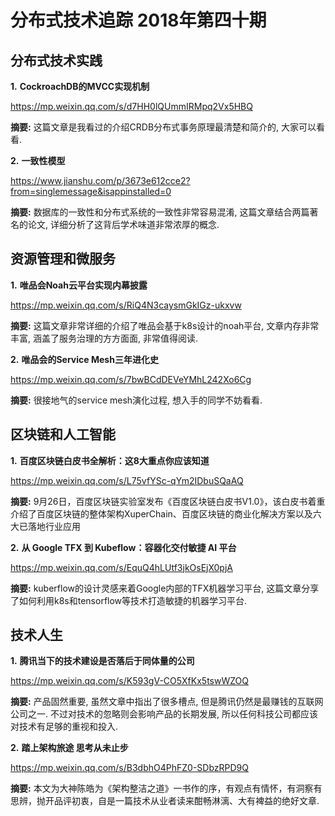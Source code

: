 # 分布式技术追踪 2018年第四十期
## 分布式技术实践
**1.** **CockroachDB的MVCC实现机制**

https://mp.weixin.qq.com/s/d7HH0lQUmmIRMpq2Vx5HBQ

**摘要:** 这篇文章是我看过的介绍CRDB分布式事务原理最清楚和简介的, 大家可以看看.

**2.** **一致性模型**

https://www.jianshu.com/p/3673e612cce2?from=singlemessage&isappinstalled=0

**摘要:** 数据库的一致性和分布式系统的一致性非常容易混淆, 这篇文章结合两篇著名的论文, 详细分析了这背后学术味道非常浓厚的概念.

## 资源管理和微服务
**1.** **唯品会Noah云平台实现内幕披露**

https://mp.weixin.qq.com/s/RiQ4N3caysmGkIGz-ukxvw

**摘要:** 这篇文章非常详细的介绍了唯品会基于k8s设计的noah平台, 文章内存非常丰富, 涵盖了服务治理的方方面面, 非常值得阅读.

**2.** **唯品会的Service Mesh三年进化史**

https://mp.weixin.qq.com/s/7bwBCdDEVeYMhL242Xo6Cg

**摘要:** 很接地气的service mesh演化过程, 想入手的同学不妨看看.
## 区块链和人工智能
**1.** **百度区块链白皮书全解析：这8大重点你应该知道**

https://mp.weixin.qq.com/s/L75vfYSc-qYm2IDbuSQaAQ

**摘要:** 9月26日，百度区块链实验室发布《百度区块链白皮书V1.0》，该白皮书着重介绍了百度区块链的整体架构XuperChain、百度区块链的商业化解决方案以及六大已落地行业应用

**2.** **从 Google TFX 到 Kubeflow：容器化交付敏捷 AI 平台**

https://mp.weixin.qq.com/s/EquQ4hLUtf3jkOsEjX0pjA

**摘要:** kuberflow的设计灵感来着Google内部的TFX机器学习平台, 这篇文章分享了如何利用k8s和tensorflow等技术打造敏捷的机器学习平台.

## 技术人生
**1.** **腾讯当下的技术建设是否落后于同体量的公司**

https://mp.weixin.qq.com/s/K593gV-CO5XfKx5tswWZOQ

**摘要:** 产品固然重要, 虽然文章中指出了很多槽点, 但是腾讯仍然是最赚钱的互联网公司之一. 不过对技术的忽略则会影响产品的长期发展, 所以任何科技公司都应该对技术有足够的重视和投入.

**2.** **踏上架构旅途 思考从未止步**

https://mp.weixin.qq.com/s/B3dbhO4PhFZ0-SDbzRPD9Q

**摘要:** 本文为大神陈皓为《架构整洁之道》一书作的序，有观点有情怀，有洞察有思辨，抛开品评初衷，自是一篇技术从业者读来酣畅淋漓、大有裨益的绝好文章.
